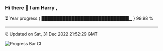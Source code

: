 ### Hi there 👋 I am Harry , 

⏳ Year progress { █████████████████████████████▁ } 99.98 %

---

⏰ Updated on Sat, 31 Dec 2022 21:52:29 GMT

![Progress Bar CI](https://github.com/duykhang68/duykhang68/workflows/Progress%20Bar%20CI/badge.svg)
